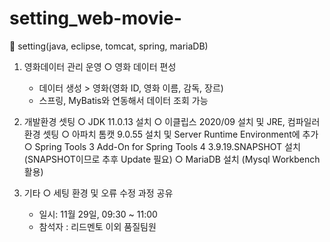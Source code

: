 # setting_web-movie-
🎥 setting(java, eclipse, tomcat, spring, mariaDB)

1. 영화데이터 관리 운영
  ○ 영화 데이터 편성
      - 데이터 생성 > 영화(영화 ID, 영화 이름, 감독, 장르)
      - 스프링, MyBatis와 연동해서 데이터 조회 가능

2. 개발환경 셋팅
○ JDK 11.0.13 설치
○ 이클립스 2020/09 설치 및 JRE, 컴파일러 환경 셋팅
○ 아파치 톰캣 9.0.55 설치 및 Server Runtime Environment에 추가
○  Spring Tools 3 Add-On for Spring Tools 4 3.9.19.SNAPSHOT 설치(SNAPSHOT이므로 추후 Update 필요)
○ MariaDB 설치 (Mysql Workbench 활용)


3. 기타
  ○ 세팅 환경 및 오류 수정 과정 공유
      - 일시: 11월 29일, 09:30 ~ 11:00
      - 참석자 : 리드멘토 이외 품질팀원
